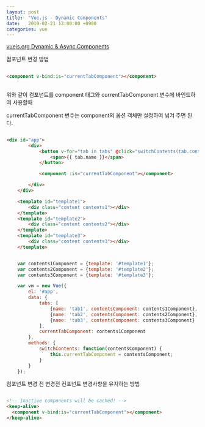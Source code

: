 ```yaml
---
layout: post
title:  "Vue.js - Dynamic Components"
date:   2019-02-21 13:00:00 +0900
categories: vue
---
```


[vuejs.org Dynamic & Async Components](https://vuejs.org/v2/guide/components-dynamic-async.html#keep-alive-with-Dynamic-Components)

컴포넌트 변경 방법

~~~ html 
 
<component v-bind:is="currentTabComponent"></component>
 
~~~

위와 같이 컴포넌트를 component 태그와 currentTabComponent 변수에 바인드하여 사용할때

currentTabComponent 변수는 component의 옵션 객체만 설정하여 넘겨 주면 된다.

~~~ html

<div id="app">
        <div>
            <button v-for="tab in tabs" @click="switchContents(tab.contentsComponent)">
                <span>{{ tab.name }}</span>
            </button>

            <component :is="currentTabComponent"></component>

        </div>
    </div>

    <template id="template1">
        <div class="content contents1"></div>
    </template>
    <template id="template2">
        <div class="content contents2"></div>
    </template>
    <template id="template3">
        <div class="content contents3"></div>
    </template>

~~~

~~~ javascript

    var contents1Component = {template: '#template1'};
    var contents2Component = {template: '#template2'};
    var contents3Component = {template: '#template3'};

    var vm = new Vue({
        el: '#app',
        data: {
            tabs: [
                {name: 'tab1', contentsComponent: contents1Component},
                {name: 'tab2', contentsComponent: contents2Component},
                {name: 'tab3', contentsComponent: contents3Component}
            ],
            currentTabComponent: contents1Component
        },
        methods: {
            switchContents: function(contentsComponent) {
                this.currentTabComponent = contentsComponent;
            }
        }
    });

~~~


컴포넌트 변경 전 변경전 컨포넌트 변경사항을 유지하는 방법

~~~ html

<!-- Inactive components will be cached! -->
<keep-alive>
  <component v-bind:is="currentTabComponent"></component>
</keep-alive>

~~~